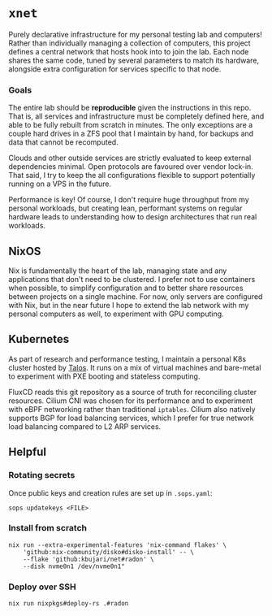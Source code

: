 # `xnet`

Purely declarative infrastructure for my personal testing lab and computers!
Rather than individually managing a collection of computers,
this project defines a central network that hosts hook into to join the lab.
Each node shares the same code,
tuned by several parameters to match its hardware,
alongside extra configuration for services specific to that node.

### Goals

The entire lab should be **reproducible** given the instructions in this repo.
That is, all services and infrastructure must be completely defined here,
and able to be fully rebuilt from scratch in minutes.
The only exceptions are a couple hard drives in a ZFS pool that I maintain by hand,
for backups and data that cannot be recomputed.

Clouds and other outside services are strictly evaluated to keep external dependencies minimal.
Open protocols are favoured over vendor lock-in.
That said, I try to keep the all configurations flexible to support potentially running on a VPS in the future.

Performance is key! Of course, I don't require huge throughput from my personal workloads,
but creating lean, performant systems on regular hardware leads to understanding how to design architectures that run real workloads.

## NixOS

Nix is fundamentally the heart of the lab,
managing state and any applications that don't need to be clustered.
I prefer not to use containers when possible,
to simplify configuration and to better share resources between projects on a single machine.
For now, only servers are configured with Nix,
but in the near future I hope to extend the lab network with my personal computers as well,
to experiment with GPU computing.

## Kubernetes

As part of research and performance testing,
I maintain a personal K8s cluster hosted by [Talos](https://www.talos.dev/).
It runs on a mix of virtual machines and bare-metal to experiment with PXE booting and stateless computing.

FluxCD reads this git repository as a source of truth for reconciling cluster resources.
Cilium CNI was chosen for its performance and to experiment with eBPF networking rather than traditional `iptables`.
Cilium also natively supports BGP for load balancing services,
which I prefer for true network load balancing compared to L2 ARP services.

## Helpful

### Rotating secrets

Once public keys and creation rules are set up in `.sops.yaml`:

```
sops updatekeys <FILE>
```

### Install from scratch

```
nix run --extra-experimental-features 'nix-command flakes' \
    'github:nix-community/disko#disko-install' -- \
    --flake 'github:kbujari/net#radon' \
    --disk nvme0n1 /dev/nvme0n1"
```

### Deploy over SSH

```
nix run nixpkgs#deploy-rs .#radon
```
